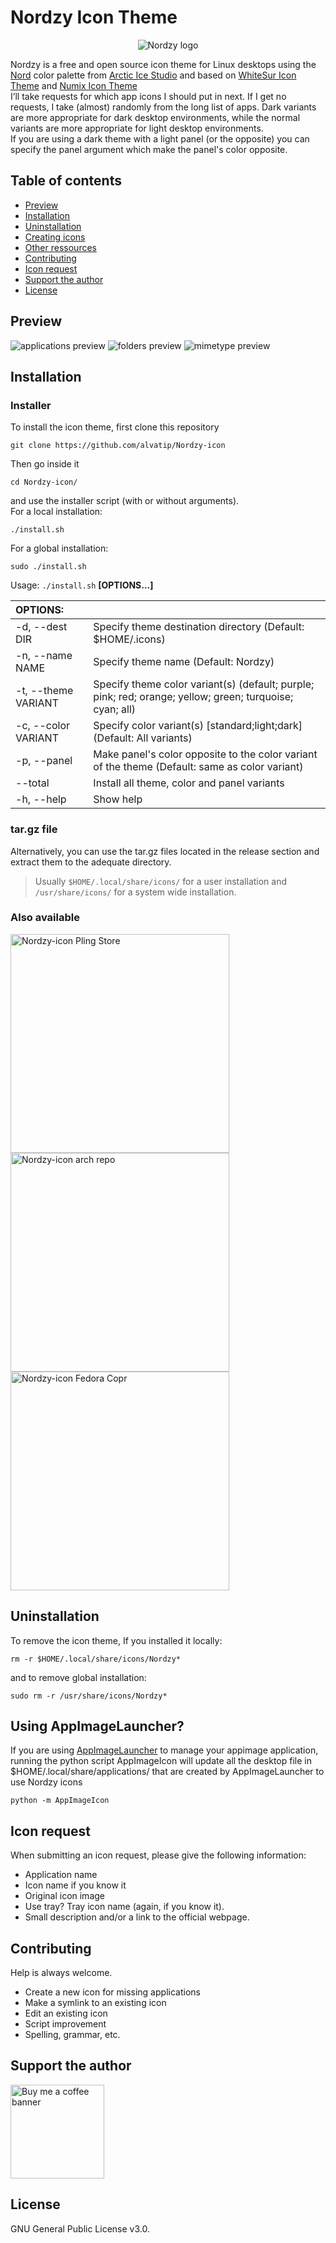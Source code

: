  Nordzy Icon Theme
======

<p align="center">

<img src="art/preview/theme_preview.png" alt="Nordzy logo">

</p>

Nordzy is a free and open source  icon theme for Linux desktops using the [Nord](https://github.com/arcticicestudio/nord) color palette from [Arctic Ice Studio](https://github.com/arcticicestudio) and based on [WhiteSur Icon Theme](https://github.com/vinceliuice/WhiteSur-icon-theme) and [Numix Icon Theme](https://github.com/numixproject/numix-icon-theme)<br/>
 I’ll take requests for which app icons I should put in next. If I get no requests, I take (almost) randomly from the long list of apps.
Dark variants are more appropriate for dark desktop environments, while the normal variants are more appropriate for light desktop environments. <br/> If you are using a dark theme with a light panel (or the opposite) you can specify the panel argument which make the panel's color opposite.

## Table of contents

- [Preview](#preview)
- [Installation](#installation)
- [Uninstallation](#uninstallation)
- [Creating icons](https://github.com/alvatip/Nordzy-icon/tree/main/tools#creating-icons)
- [Other ressources](#other-ressources)
- [Contributing](#contributing)
- [Icon request](#icon-request)
- [Support the author](#support-the-author)
- [License](#license)


## Preview

![applications preview](art/preview/preview1.png)
![folders preview](art/preview/preview2.png)
![mimetype preview](art/preview/preview3.png)


## Installation
### Installer

To install the icon theme, first clone this repository
```
git clone https://github.com/alvatip/Nordzy-icon
```
Then go inside it
```
cd Nordzy-icon/
```
and use the installer script (with or without arguments). </br>
For a local installation: 
```
./install.sh
```
For a global installation:
```
sudo ./install.sh
```


Usage:  `./install.sh`  **[OPTIONS...]**

|  OPTIONS:           | |
|:--------------------|:-------------|
|-d, --dest  DIR         | Specify theme destination directory (Default: $HOME/.icons)|
|-n, --name  NAME  | Specify theme name (Default: Nordzy)|
|-t, --theme VARIANT | Specify theme color variant(s) (default; purple; pink; red; orange; yellow; green; turquoise; cyan; all)|
|-c, --color VARIANT| Specify color variant(s) [standard;light;dark] (Default: All variants)|
|-p, --panel|Make panel's color opposite to the color variant of the theme (Default: same as color variant)|
|--total	|Install all theme, color and panel variants|
|-h, --help                 | Show  help|

### tar.gz file
Alternatively, you can use the tar.gz files located in the release section and extract them to the adequate directory.</br>
> Usually `$HOME/.local/share/icons/` for a user installation and `/usr/share/icons/` for a system wide installation.
### Also available
<p align="left">
  <a href="https://www.pling.com/p/1686927" >
    <img title="Nordzy-icon Pling Store" width="350em" src="art/banner/pling_banner.png">
  </a>
  <a href="https://aur.archlinux.org/packages/nordzy-icon-theme-git" >
    <img title="Nordzy-icon arch repo" width="350em" src="art/banner/archlinux_banner.png">
  </a>
  <a href="https://copr.fedorainfracloud.org/coprs/alvatip/Nordzy-icon/" >
    <img title="Nordzy-icon Fedora Copr" width="350em" src="art/banner/fedora_copr_banner.png">
  </a>
</p> 


## Uninstallation
To remove the icon theme, 
If you installed it locally:
```
rm -r $HOME/.local/share/icons/Nordzy*
```
and to remove global installation:
```
sudo rm -r /usr/share/icons/Nordzy*
```

## Using AppImageLauncher?
If you are using [AppImageLauncher](https://github.com/TheAssassin/AppImageLauncher) to manage your appimage application, running the python script AppImageIcon will update all the desktop file in $HOME/.local/share/applications/ that are created by AppImageLauncher to use Nordzy icons

```
python -m AppImageIcon
```

## Icon request

When submitting an icon request, please give the following information: <br/>
* Application name
* Icon name if you know it
* Original icon image
* Use tray? Tray icon name (again, if you know it).
* Small description and/or a link to the official webpage.

## Contributing

Help is always welcome.

* Create a new icon for missing applications
* Make a symlink to an existing icon
* Edit an existing icon
* Script improvement
* Spelling, grammar, etc.

## Support the author

<p align="left">
 <a href="https://www.buymeacoffee.com/alvatips" >
    <img title="Buy me a coffee banner" width="150em" src="https://www.buymeacoffee.com/assets/img/custom_images/orange_img.png">
  </a>
</p>


## License

GNU General Public License v3.0.
